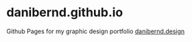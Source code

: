 # danibernd.github.io

Github Pages for my graphic design portfolio
[danibernd.design](danibernd.github.io)
